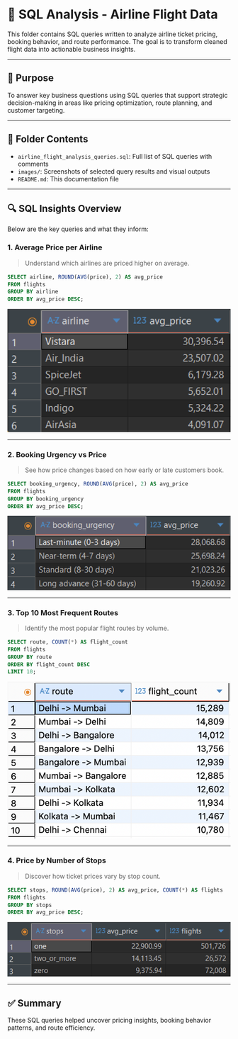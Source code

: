 # 🛫 SQL Analysis - Airline Flight Data

This folder contains SQL queries written to analyze airline ticket pricing, booking behavior, and route performance. The goal is to transform cleaned flight data into actionable business insights.

---

## 🎯 Purpose

To answer key business questions using SQL queries that support strategic decision-making in areas like pricing optimization, route planning, and customer targeting.

---

## 📁 Folder Contents

- `airline_flight_analysis_queries.sql`: Full list of SQL queries with comments
- `images/`: Screenshots of selected query results and visual outputs
- `README.md`: This documentation file

---

## 🔍 SQL Insights Overview

Below are the key queries and what they inform:

### 1. Average Price per Airline
> Understand which airlines are priced higher on average.

```sql
SELECT airline, ROUND(AVG(price), 2) AS avg_price
FROM flights
GROUP BY airline
ORDER BY avg_price DESC;
```
![avg_price_airline](../sql/images/avg_price_airline.png)

---

### 2. Booking Urgency vs Price
> See how price changes based on how early or late customers book.

```sql
SELECT booking_urgency, ROUND(AVG(price), 2) AS avg_price
FROM flights
GROUP BY booking_urgency
ORDER BY avg_price DESC;
```
![booking_urgency_price](../sql/images/booking_urg_price.png)

---

### 3. Top 10 Most Frequent Routes
> Identify the most popular flight routes by volume.

```sql
SELECT route, COUNT(*) AS flight_count
FROM flights
GROUP BY route
ORDER BY flight_count DESC
LIMIT 10;
```
![top_routes](../sql/images/top10_routes.png)

---

### 4. Price by Number of Stops
> Discover how ticket prices vary by stop count.

```sql
SELECT stops, ROUND(AVG(price), 2) AS avg_price, COUNT(*) AS flights
FROM flights
GROUP BY stops
ORDER BY avg_price DESC;
```
![price_by_stops](../sql/images/price__by_stops.png)

---

## ✅ Summary

These SQL queries helped uncover pricing insights, booking behavior patterns, and route efficiency.
